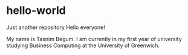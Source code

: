 # hello-world
Just another repository
Hello everyone!

My name is Tasnim Begum. I am currently in my first year of university studying Business Computing at the University of Greenwich. 
